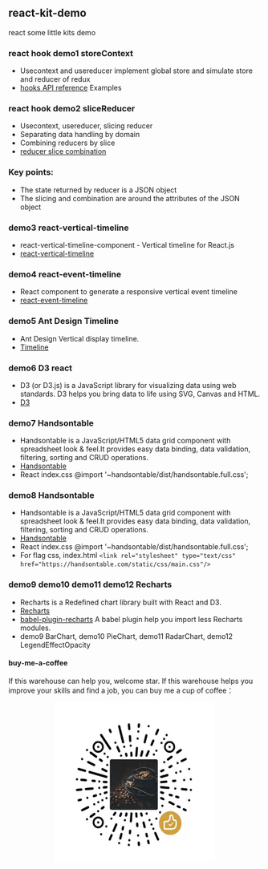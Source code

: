 ## react-kit-demo
react some little kits demo
### react hook demo1 storeContext
- Usecontext and usereducer implement global store and simulate store and reducer of redux
- [hooks API reference](https://reactjs.org/docs/hooks-reference.html) Examples  
### react hook demo2 sliceReducer
- Usecontext, usereducer, slicing reducer
- Separating data handling by domain
- Combining reducers by slice
- [reducer slice combination](https://www.redux.org.cn/docs/recipes/reducers/RefactoringReducersExample.html)
### Key points:
- The state returned by reducer is a JSON object
- The slicing and combination are around the attributes of the JSON object
### demo3 react-vertical-timeline
- react-vertical-timeline-component - Vertical timeline for React.js
- [react-vertical-timeline](https://github.com/stephane-monnot/react-vertical-timeline)
### demo4 react-event-timeline
- React component to generate a responsive vertical event timeline
- [react-event-timeline](https://github.com/rcdexta/react-event-timeline)
### demo5 Ant Design Timeline
- Ant Design Vertical display timeline.
- [Timeline](https://ant.design/components/timeline/)
### demo6 D3 react
- D3 (or D3.js) is a JavaScript library for visualizing data using web standards. D3 helps you bring data to life using SVG, Canvas and HTML.
- [D3](https://github.com/d3/d3)
### demo7 Handsontable
- Handsontable is a JavaScript/HTML5 data grid component with spreadsheet look & feel.It provides easy data binding, data validation, filtering, sorting and CRUD operations.
- [Handsontable](https://github.com/handsontable/handsontable)
- React index.css  @import '~handsontable/dist/handsontable.full.css';
### demo8 Handsontable
- Handsontable is a JavaScript/HTML5 data grid component with spreadsheet look & feel.It provides easy data binding, data validation, filtering, sorting and CRUD operations.
- [Handsontable](https://github.com/handsontable/handsontable)
- React index.css  @import '~handsontable/dist/handsontable.full.css';
- For flag css, index.html `<link rel="stylesheet" type="text/css" href="https://handsontable.com/static/css/main.css"/>`
### demo9 demo10 demo11 demo12 Recharts
- Recharts is a Redefined chart library built with React and D3.
- [Recharts](https://github.com/recharts/recharts)
- [babel-plugin-recharts](https://github.com/recharts/babel-plugin-recharts) A babel plugin help you import less Recharts modules.
- demo9 BarChart, demo10 PieChart, demo11 RadarChart, demo12 LegendEffectOpacity

#### buy-me-a-coffee
If this warehouse can help you, welcome star. If this warehouse helps you improve your skills and find a job, you can buy me a cup of coffee：
<p align="center"><img src="https://raw.githubusercontent.com/palboss/buy-me-a-coffee/main/buy-me-a-coffee.png" width="320" height="320" alt="" /></p>


